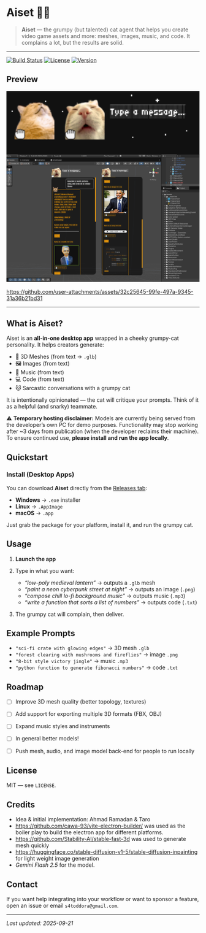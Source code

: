 # Aiset 🐱‍👤

> **Aiset** — the grumpy (but talented) cat agent that helps you create video game assets and more: meshes, images, music, and code. It complains a lot, but the results are solid.

---

<!-- Badges (replace with real services) -->

[![Build Status](https://img.shields.io/badge/build-passing-brightgreen)](#) [![License](https://img.shields.io/badge/license-MIT-blue)](LICENSE) [![Version](https://img.shields.io/badge/version-0.1.0-orange)](#)

## Preview


![Placeholder: Aiset UI screenshot](docs/media/demo.png)



https://github.com/user-attachments/assets/32c25645-99fe-497a-9345-31a36b21bd31


---

## What is Aiset?

Aiset is an **all-in-one desktop app** wrapped in a cheeky grumpy-cat personality. It helps creators generate:

* 🎨 3D Meshes (from text → `.glb`)
* 🖼️ Images (from text)
* 🎵 Music (from text)
* 💻 Code (from text)
* 🐱 Sarcastic conversations with a grumpy cat

It is intentionally opinionated — the cat will critique your prompts. Think of it as a helpful (and snarky) teammate.

⚠️ **Temporary hosting disclaimer:** Models are currently being served from the developer’s own PC for demo purposes. Functionality may stop working after \~3 days from publication (when the developer reclaims their machine). To ensure continued use, **please install and run the app locally**.

## Quickstart

### Install (Desktop Apps)

You can download **Aiset** directly from the [Releases tab](../../releases):

* **Windows** → `.exe` installer
* **Linux** → `.AppImage`
* **macOS** → `.app`

Just grab the package for your platform, install it, and run the grumpy cat.

## Usage

1. **Launch the app**
2. Type in what you want:

   * *“low-poly medieval lantern”* → outputs a `.glb` mesh
   * *“paint a neon cyberpunk street at night”* → outputs an image (`.png`)
   * *“compose chill lo-fi background music”* → outputs music (`.mp3`)
   * *“write a function that sorts a list of numbers”* → outputs code (`.txt`)
3. The grumpy cat will complain, then deliver.


## Example Prompts

* `"sci-fi crate with glowing edges"` → 3D mesh `.glb`
* `"forest clearing with mushrooms and fireflies"` → image `.png`
* `"8-bit style victory jingle"` → music `.mp3`
* `"python function to generate fibonacci numbers"` → code `.txt`

## Roadmap

* [ ] Improve 3D mesh quality (better topology, textures)
* [ ] Add support for exporting multiple 3D formats (FBX, OBJ)
* [ ] Expand music styles and instruments
* [ ] In general better models!
* [ ] Push mesh, audio, and image model back-end for people to run locally 


## License

MIT — see `LICENSE`.

## Credits

* Idea & initial implementation: Ahmad Ramadan & Taro
* https://github.com/cawa-93/vite-electron-builder/ was used as the boiler play to build the electron app for different platforms.
* https://github.com/Stability-AI/stable-fast-3d was used to generate mesh quickly
* https://huggingface.co/stable-diffusion-v1-5/stable-diffusion-inpainting for light weight image generation
* *Gemini Flash 2.5*  for the model.

## Contact

If you want help integrating into your workflow or want to sponsor a feature, open an issue or email `s4toddora@gmail.com`.

---

*Last updated: 2025-09-21*
